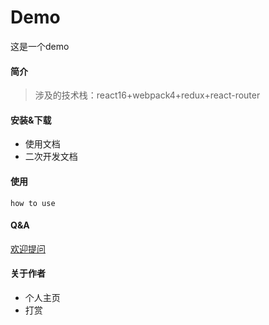 # Demo

这是一个demo
#### 简介  

>涉及的技术栈：react16+webpack4+redux+react-router  
#### 安装&下载

- 使用文档
- 二次开发文档

#### 使用  

```English
how to use
```

#### Q&A

[欢迎提问](https://github.com/SkyblueWZZQ/Demo/issues)  

#### 关于作者

- 个人主页
- 打赏